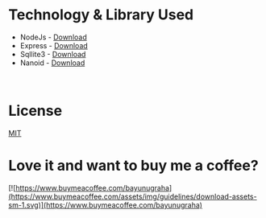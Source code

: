 # Technology & Library Used

- NodeJs - [Download](https://nodejs.org/en/download/)
- Express - [Download](https://www.npmjs.com/package/express)
- Sqllite3 - [Download](https://www.npmjs.com/package/sqlite3)
- Nanoid - [Download](https://www.npmjs.com/package/nanoid)

<br>

# License

[MIT](./LICENSE)

# Love it and want to buy me a coffee?

[![https://www.buymeacoffee.com/bayunugraha](https://www.buymeacoffee.com/assets/img/guidelines/download-assets-sm-1.svg)](https://www.buymeacoffee.com/bayunugraha)

